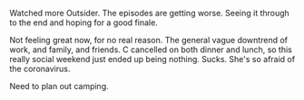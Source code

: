 Watched more Outsider. The episodes are getting worse. Seeing it through to the end and hoping for a good finale.

Not feeling great now, for no real reason. The general vague downtrend of work, and family, and friends. C cancelled on both dinner and lunch, so this really social weekend just ended up being nothing. Sucks. She's so afraid of the coronavirus.

Need to plan out camping.
